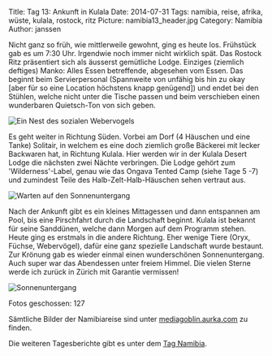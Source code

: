 Title: Tag 13: Ankunft in Kulala
Date: 2014-07-31
Tags: namibia, reise, afrika, wüste, kulala, rostock, ritz
Picture: namibia13_header.jpg
Category: Namibia
Author: janssen

Nicht ganz so früh, wie mittlerweile gewohnt, ging es heute los. Frühstück gab es um 7:30 Uhr. Irgendwie noch immer nicht wirklich spät. Das Rostock Ritz präsentiert sich als äusserst gemütliche Lodge. Einziges (ziemlich deftiges) Manko: Alles Essen betreffende, abgesehen vom Essen. Das beginnt beim Servierpersonal (Spannweite von unfähig bis hin zu okay [aber für so eine Location höchstens knapp genügend]) und endet bei den Stühlen, welche nicht unter die Tische passen und beim verschieben einen wunderbaren Quietsch-Ton von sich geben.

![Ein Nest des sozialen Webervogels](https://mediagoblin.aurka.com/mgoblin_media/media_entries/352/ABC4250.medium.jpg)

Es geht weiter in Richtung Süden. Vorbei am Dorf (4 Häuschen und eine Tanke) Solitair, in welchem es eine doch ziemlich große Bäckerei mit lecker Backwaren hat, in Richtung Kulala. Hier werden wir in der Kulala Desert Lodge die nächsten zwei Nächte verbringen. Die Lodge gehört zum 'Wilderness'-Label, genau wie das Ongava Tented Camp (siehe Tage 5 -7) und zumindest Teile des Halb-Zelt-Halb-Häuschen sehen vertraut aus.

![Warten auf den Sonnenuntergang](https://mediagoblin.aurka.com/mgoblin_media/media_entries/353/ABC4291.medium.jpg)

Nach der Ankunft gibt es ein kleines Mittagessen und dann entspannen am Pool, bis eine Pirschfahrt durch die Landschaft beginnt. Kulala ist bekannt für seine Sanddünen, welche dann Morgen auf dem Programm stehen. Heute ging es erstmals in die andere Richtung. Eher wenige Tiere (Oryx, Füchse, Webervögel), dafür eine ganz spezielle Landschaft wurde bestaunt. Zur Krönung gab es wieder einmal einen wunderschönen Sonnenuntergang. Auch super war das Abendessen unter freiem Himmel. Die vielen Sterne werde ich zurück in Zürich mit Garantie vermissen!

![Sonnenuntergang](https://mediagoblin.aurka.com/mgoblin_media/media_entries/354/ABC4310.medium.jpg)

Fotos geschossen: 127

Sämtliche Bilder der Namibiareise sind unter [mediagoblin.aurka.com](https://mediagoblin.aurka.com/u/janssen/collection/namibia-2014/) zu finden.

Die weiteren Tagesberichte gibt es unter dem [Tag Namibia](https://blog.aurka.com/tag/namibia.html).
